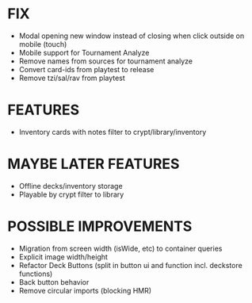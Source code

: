 # FIX
- Modal opening new window instead of closing when click outside on mobile (touch)
- Mobile support for Tournament Analyze
- Remove names from sources for tournament analyze
- Convert card-ids from playtest to release
- Remove tzi/sal/rav from playtest

# FEATURES
- Inventory cards with notes filter to crypt/library/inventory

# MAYBE LATER FEATURES
- Offline decks/inventory storage
- Playable by crypt filter to library

# POSSIBLE IMPROVEMENTS
- Migration from screen width (isWide, etc) to container queries
- Explicit image width/height
- Refactor Deck Buttons (split in button ui and function incl. deckstore functions)
- Back button behavior
- Remove circular imports (blocking HMR)
